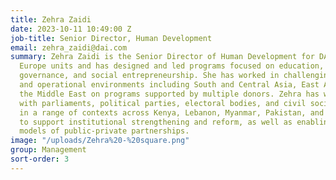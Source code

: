 ```yaml
---
title: Zehra Zaidi
date: 2023-10-11 10:49:00 Z
job-title: Senior Director, Human Development
email: zehra_zaidi@dai.com
summary: Zehra Zaidi is the Senior Director of Human Development for DAI’s UK and
  Europe units and has designed and led programs focused on education, innovation,
  governance, and social entrepreneurship. She has worked in challenging political
  and operational environments including South and Central Asia, East Africa, and
  the Middle East on programs supported by multiple donors. Zehra has worked extensively
  with parliaments, political parties, electoral bodies, and civil society organizations
  in a range of contexts across Kenya, Lebanon, Myanmar, Pakistan, and Tajikistan
  to support institutional strengthening and reform, as well as enabling successful
  models of public-private partnerships.
image: "/uploads/Zehra%20-%20square.png"
group: Management
sort-order: 3
---
```


